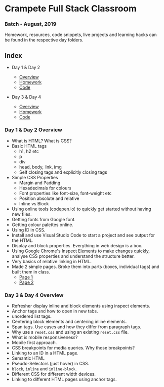# Crampete Full Stack Classroom

### Batch - August, 2019

Homework, resources, code snippets, live projects and learning hacks can be found in the respective day folders.

## Index

- Day 1 & Day 2

  - [Overview](#day-1--day-2-overview)
  - [Homework](day_01_n_02/homework.md)
  - [Code](https://github.com/crampete/full_stack_classroom_august_2019/tree/master/day_01_n_02/code_snippets)

- Day 3 & Day 4
  - [Overview](#day-3--day-4-overview)
  - [Homework](day_03_n_04/homework.md)
  - [Code](https://github.com/crampete/full_stack_classroom_august_2019/tree/master/day_03_n_04/code_snippets)

### Day 1 & Day 2 Overview

- What is HTML? What is CSS?
- Basic HTML tags
  - h1, h2 etc
  - p
  - div
  - head, body, link, img
  - Self closing tags and explicitly closing tags
- Simple CSS Properties
  - Margin and Padding
  - Hexadecimals for colours
  - Font properties like font-size, font-weight etc
  - Position absolute and relative
  - Inline vs Block
- Using online tools (codepen.io) to quickly get started without having new files.
- Getting fonts from Google font.
- Getting colour palettes online.
- Using ID in CSS.
- Install and use Visual Studio Code to start a project and see output for the HTML.
- Display and block properties. Everything in web design is a box.
- Using Google Chrome's Inspect Elements to make changes quickly, analyse CSS properties and understand the structure better.
- Very basics of relative linking in HTML.
- Made 2 simple pages. Broke them into parts (boxes, individual tags) and built them in class.
  - [Page 1](https://github.com/crampete/full_stack_classroom_august_2019/tree/master/day_01_n_02/code_snippets/01_simple_text)
  - [Page 2](https://github.com/crampete/full_stack_classroom_august_2019/tree/master/day_01_n_02/code_snippets/02_random_quote)

### Day 3 & Day 4 Overview

- Refresher display inline and block elements using inspect elements.
- Anchor tags and how to open in new tabs.
- unordered list tags.
- Centering block elements and centering inline elements.
- Span tags. Use cases and how they differ from paragraph tags.
- Why use a `reset.css` and using an existing `reset.css` file.
- What is mobile responsiveness?
- Mobile first approach.
- CSS breakpoints for media queries. Why those breakpoints?
- Linking to an ID in a HTML page.
- Semantic HTML
- Pseudo-Selectors (just hover) in CSS.
- `block`, `inline` and `inline-block`.
- Different CSS for different width devices.
- Linking to different HTML pages using anchor tags.
